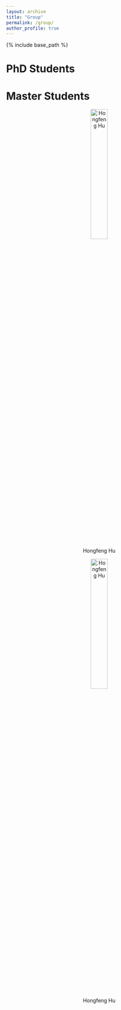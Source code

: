 ```yaml
---
layout: archive
title: "Group"
permalink: /group/
author_profile: true
---
```


{% include base_path %}

PhD Students
======



Master Students
======
<center class="img">
    <div>
        <img title="Hongfeng Hu" src="/images/huhongfeng.png" alt="Hongfeng Hu" width="30%" height="30%">
        <p>Hongfeng Hu</p>
    </div>
    <div>
        <img title="Hongfeng Hu" src="/images/huhongfeng.png" alt="Hongfeng Hu" width="30%" height="30%">
        <p>Hongfeng Hu</p>
    </div>
</center>
